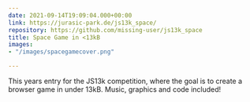 ```yaml
---
date: 2021-09-14T19:09:04.000+00:00
link: https://jurasic-park.de/js13k_space/
repository: https://github.com/missing-user/js13k_space
title: Space Game in <13kB
images:
- "/images/spacegamecover.png"

---
```

This years entry for the JS13k competition, where the goal is to create a browser game in under 13kB. Music, graphics and code included!